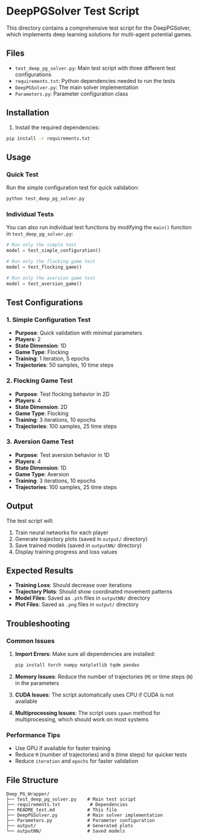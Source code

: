 # DeepPGSolver Test Script

This directory contains a comprehensive test script for the DeepPGSolver, which implements deep learning solutions for multi-agent potential games.

## Files

- `test_deep_pg_solver.py`: Main test script with three different test configurations
- `requirements.txt`: Python dependencies needed to run the tests
- `DeepPGSolver.py`: The main solver implementation
- `Parameters.py`: Parameter configuration class

## Installation

1. Install the required dependencies:
```bash
pip install -r requirements.txt
```

## Usage

### Quick Test
Run the simple configuration test for quick validation:
```bash
python test_deep_pg_solver.py
```

### Individual Tests
You can also run individual test functions by modifying the `main()` function in `test_deep_pg_solver.py`:

```python
# Run only the simple test
model = test_simple_configuration()

# Run only the flocking game test
model = test_flocking_game()

# Run only the aversion game test
model = test_aversion_game()
```

## Test Configurations

### 1. Simple Configuration Test
- **Purpose**: Quick validation with minimal parameters
- **Players**: 2
- **State Dimension**: 1D
- **Game Type**: Flocking
- **Training**: 1 iteration, 5 epochs
- **Trajectories**: 50 samples, 10 time steps

### 2. Flocking Game Test
- **Purpose**: Test flocking behavior in 2D
- **Players**: 4
- **State Dimension**: 2D
- **Game Type**: Flocking
- **Training**: 3 iterations, 10 epochs
- **Trajectories**: 100 samples, 25 time steps

### 3. Aversion Game Test
- **Purpose**: Test aversion behavior in 1D
- **Players**: 4
- **State Dimension**: 1D
- **Game Type**: Aversion
- **Training**: 3 iterations, 10 epochs
- **Trajectories**: 100 samples, 25 time steps

## Output

The test script will:
1. Train neural networks for each player
2. Generate trajectory plots (saved in `output/` directory)
3. Save trained models (saved in `outputNN/` directory)
4. Display training progress and loss values

## Expected Results

- **Training Loss**: Should decrease over iterations
- **Trajectory Plots**: Should show coordinated movement patterns
- **Model Files**: Saved as `.pth` files in `outputNN/` directory
- **Plot Files**: Saved as `.png` files in `output/` directory

## Troubleshooting

### Common Issues

1. **Import Errors**: Make sure all dependencies are installed:
   ```bash
   pip install torch numpy matplotlib tqdm pandas
   ```

2. **Memory Issues**: Reduce the number of trajectories (`M`) or time steps (`N`) in the parameters

3. **CUDA Issues**: The script automatically uses CPU if CUDA is not available

4. **Multiprocessing Issues**: The script uses `spawn` method for multiprocessing, which should work on most systems

### Performance Tips

- Use GPU if available for faster training
- Reduce `M` (number of trajectories) and `N` (time steps) for quicker tests
- Reduce `iteration` and `epochs` for faster validation

## File Structure

```
Deep_PG_Wrapper/
├── test_deep_pg_solver.py    # Main test script
├── requirements.txt           # Dependencies
├── README_test.md            # This file
├── DeepPGSolver.py           # Main solver implementation
├── Parameters.py             # Parameter configuration
├── output/                   # Generated plots
└── outputNN/                 # Saved models
``` 